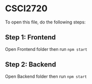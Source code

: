 # CSCI2720
To open this file, do the following steps: 

## Step 1: Frontend
Open Frontend folder then run `npm start`

## Step 2: Backend
Open Backend folder then run `npm start`
